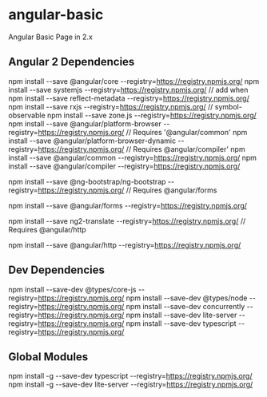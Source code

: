# angular-basic
Angular Basic Page in 2.x

Angular 2
Dependencies
----------------
npm install --save @angular/core --registry=https://registry.npmjs.org/
npm install --save systemjs --registry=https://registry.npmjs.org/
	// add when
npm install --save reflect-metadata --registry=https://registry.npmjs.org/
npm install --save rxjs --registry=https://registry.npmjs.org/
	// symbol-observable
npm install --save zone.js --registry=https://registry.npmjs.org/
npm install --save @angular/platform-browser --registry=https://registry.npmjs.org/
	// Requires '@angular/common'
npm install --save @angular/platform-browser-dynamic --registry=https://registry.npmjs.org/
	// Requires @angular/compiler'
npm install --save @angular/common --registry=https://registry.npmjs.org/
npm install --save @angular/compiler --registry=https://registry.npmjs.org/

npm install --save @ng-bootstrap/ng-bootstrap --registry=https://registry.npmjs.org/
	// Requires @angular/forms

npm install --save @angular/forms --registry=https://registry.npmjs.org/

npm install --save ng2-translate --registry=https://registry.npmjs.org/
	// Requires @angular/http

npm install --save @angular/http --registry=https://registry.npmjs.org/

Dev Dependencies
----------------------
npm install --save-dev @types/core-js --registry=https://registry.npmjs.org/
npm install --save-dev @types/node --registry=https://registry.npmjs.org/
npm install --save-dev concurrently --registry=https://registry.npmjs.org/
npm install --save-dev lite-server --registry=https://registry.npmjs.org/
npm install --save-dev typescript --registry=https://registry.npmjs.org/

Global Modules
----------------------
npm install -g --save-dev typescript --registry=https://registry.npmjs.org/
npm install -g --save-dev lite-server --registry=https://registry.npmjs.org/
